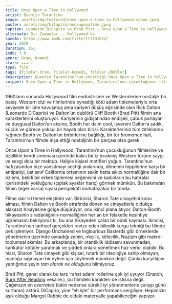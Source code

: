 ```yaml
---
title: Once Upon a Time in Hollywood
artist: Quentin Tarantino
image: assets/img/featured/once-upon-a-time-in-hollywood-sahne.jpeg
poster: assets/img/kitaplik/onceuponatime.jpeg
caption: Leonardo DiCaprio ve Brad Pitt - Once Upon a Time in Hollywood'dan bir sahne
alternate: Bir Zamanlar... Hollywood'da
sameAs: https://www.imdb.com/title/tt7131622/
year: 2019
duration: 161
imdb: 7.9
genre: Dram, Komedi
stars: ★★★☆☆
type: film
tags: [filmler-dram, filmler-komedi, filmler-2000ler]
description: Quentin Tarantino’nun yönettiği Once Upon a Time in Hollywood (Bir Zamanlar... Hollywood'da) filminin eleştirisi.
snippet: Once Upon a Time in Hollywood, Tarantino’nun çocukluğunun filmlerine ve Western türüne saygı ve sevgi dolu bir mektup.
--- 
```


1960ların sonunda Hollywood film endüstrisine ve Westernlerine nostaljik bir bakış. Western dizi ve filmlerinde oynadığı kötü adam tiplemeleriyle orta seviyede bir üne kavuşmuş ama kariyeri düşüş eğrisinde olan Rick Dalton (Leonardo DiCaprio) ve Dalton’un dublörü Cliff Booth (Brad Pitt) filmin ana karakterlerini oluşturuyor. Kariyerinin gidişatından endişeli, çabuk parlayan ve duygusal Dalton’un aksine, Booth her daim cool, işvereni Dalton’a sadık, küçük ve görece yoksul bir hayatı olan birisi. Karakterlerinin tüm zıtlıklarına rağmen Booth ve Dalton’un birbirlerine bağlılığı, bir tür _bromance_ hali, Tarantino’nun filmde inşa ettiği nostaljinin bir parçası olsa gerek. 

Once Upon a Time in Hollywood, Tarantino’nun çocukluğunun filmlerine ve özellikle kendi sineması üzerinde kalıcı bir iz bırakmış Western türüne saygı ve sevgi dolu bir mektup. Haliyle kişisel motifleri yoğun. Tarantino’nun hafızasından bize yansıtmayı seçtiği anılarında, dönemin hippilerine karşı bir antipatiyi, üst sınıf California ortamının sakin hatta sıkıcı normalliğine dair bir özlemi, belirli bir erkek tiplemesi beğenisini ve kadınların bu hatıralar içerisindeki yokluğunu (çıplak ayaklar hariç) görmek mümkün. Bu bakımdan filmin (eğer varsa) siyasi perspektifi muhafazakar bir tonda. 

Filme dair iki temel eleştirim var. Birincisi, Sharon Tate cinayetini konu alması, filmin Dalton ve Booth etrafında dönen ve cinayetlerle oldukça alakasız hikayesine gölge düşürüyor, onu ikinci plana atıyor. Dalton-Booth hikayesinin sıradanlığının-normalliğinin her an bir felaketle kesintiye uğramasını bekliyoruz ki, bu ana hikayeden çalan bir odak kayması. İkincisi, Tarantino’nun tarihsel gerçekleri revize eden bilindik kurgu tekniği bu filmde pek işlemiyor. Django Unchained ve Inglourious Basterds gibi örneklerde yönetmenin üzerinde oynadığı zemin, ırkçılık, kölecilik, Nazizm gibi makro-toplumsal akımlar. Bu arkaplanda, bir otantiklik iddiasını savunmadan, karikatür kötüler yaratmak ve şiddeti onlara yöneltmek haz verici olabilir. Bu hissi, Sharon Tate cinayeti gibi kişisel, tutarlı bir ideolojiye sahip olmayan, mantığa sığmayan bir eylem için söylemek mümkün değil. Çünkü karşıtlığını yaptığımız şeyin _tam olarak ne olduğunu_ bilmiyoruz. 

Brad Pitt, genel olarak bu tarz ‘rahat adam’ rollerine çok iyi uyuyor (Snatch, [Burn After Reading](https://karateke.github.io/kitaplik/filmler/burn-after-reading/) vesaire.), bu filmdeki karakteri de istisna değil. Çağımızın en _overrated_ (lakin nedense sürekli iyi yönetmenlerle çalışıp günü kurtaran) aktörü DiCaprio, yine “eh işte” bir performans sergiliyor. Hepimizin aşık olduğu Margot Robbie de eldeki materyalle yapabileceğini yapıyor. 

